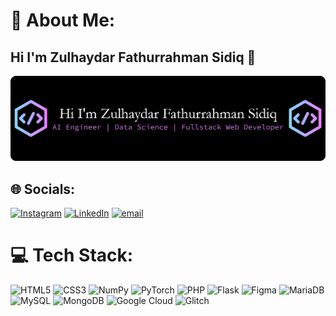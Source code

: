 # 💫 About Me:

## Hi I'm Zulhaydar Fathurrahman Sidiq 👋

![Zulhaydar](<img/github-header-banner%20(1).png>)

## 🌐 Socials:

[![Instagram](https://img.shields.io/badge/Instagram-%23E4405F.svg?logo=Instagram&logoColor=white)](https://instagram.com/zulhaydarr) [![LinkedIn](https://img.shields.io/badge/LinkedIn-%230077B5.svg?logo=linkedin&logoColor=white)](https://linkedin.com/in/https://www.linkedin.com/public-profile/settings?lipi=urn%3Ali%3Apage%3Ad_flagship3_profile_self_edit_contact-info%3ByxISLPLTSa6MhnAVWmROSg%3D%3D) [![email](https://img.shields.io/badge/Email-D14836?logo=gmail&logoColor=white)](mailto:zulhaydarfathurrahmansidiq@gmail.com)

# 💻 Tech Stack:

![HTML5](https://img.shields.io/badge/html5-%23E34F26.svg?style=for-the-badge&logo=html5&logoColor=white) ![CSS3](https://img.shields.io/badge/css3-%231572B6.svg?style=for-the-badge&logo=css3&logoColor=white) ![NumPy](https://img.shields.io/badge/numpy-%23013243.svg?style=for-the-badge&logo=numpy&logoColor=white) ![PyTorch](https://img.shields.io/badge/PyTorch-%23EE4C2C.svg?style=for-the-badge&logo=PyTorch&logoColor=white) ![PHP](https://img.shields.io/badge/php-%23777BB4.svg?style=for-the-badge&logo=php&logoColor=white) ![Flask](https://img.shields.io/badge/flask-%23000.svg?style=for-the-badge&logo=flask&logoColor=white) ![Figma](https://img.shields.io/badge/figma-%23F24E1E.svg?style=for-the-badge&logo=figma&logoColor=white) ![MariaDB](https://img.shields.io/badge/MariaDB-003545?style=for-the-badge&logo=mariadb&logoColor=white) ![MySQL](https://img.shields.io/badge/mysql-4479A1.svg?style=for-the-badge&logo=mysql&logoColor=white) ![MongoDB](https://img.shields.io/badge/MongoDB-%234ea94b.svg?style=for-the-badge&logo=mongodb&logoColor=white) ![Google Cloud](https://img.shields.io/badge/GoogleCloud-%234285F4.svg?style=for-the-badge&logo=google-cloud&logoColor=white) ![Glitch](https://img.shields.io/badge/glitch-%233333FF.svg?style=for-the-badge&logo=glitch&logoColor=white)

<!-- # 📊 GitHub Stats:

![](https://github-readme-stats.vercel.app/api?username=zulhaydarr&theme=darcula&hide_border=false&include_all_commits=false&count_private=false)<br/>
![](https://nirzak-streak-stats.vercel.app/?user=zulhaydarr&theme=darcula&hide_border=false)<br/>
![](https://github-readme-stats.vercel.app/api/top-langs/?username=zulhaydarr&theme=darcula&hide_border=false&include_all_commits=false&count_private=false&layout=compact) -->

<!-- ## 🏆 GitHub Trophies
![](https://github-profile-trophy.vercel.app/?username=zulhaydarr&theme=radical&no-frame=false&no-bg=true&margin-w=4)

---
[![](https://visitcount.itsvg.in/api?id=zulhaydarr&icon=0&color=0)](https://visitcount.itsvg.in) -->

<!-- Proudly created with GPRM ( https://gprm.itsvg.in ) -->

<!-- ## Hi there 👋 -->

<!--
**zulhaydarr/zulhaydarr** is a ✨ _special_ ✨ repository because its `README.md` (this file) appears on your GitHub profile.

Here are some ideas to get you started:

- 🔭 I’m currently working on ...
- 🌱 I’m currently learning ...
- 👯 I’m looking to collaborate on ...
- 🤔 I’m looking for help with ...
- 💬 Ask me about ...
- 📫 How to reach me: ...
- 😄 Pronouns: ...
- ⚡ Fun fact: ...
-->
